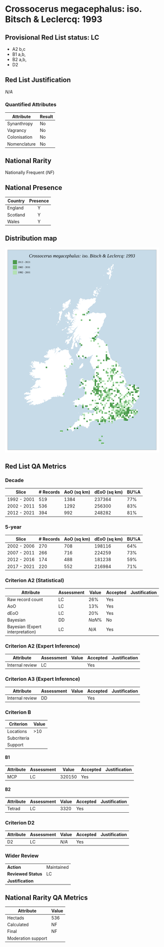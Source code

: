 # Crossocerus megacephalus: iso. Bitsch & Leclercq: 1993

## Provisional Red List status: LC
- A2 b,c
- B1 a,b, 
- B2 a,b, 
- D2

## Red List Justification
*N/A*
### Quantified Attributes
|Attribute|Result|
|---|---|
|Synanthropy|No|
|Vagrancy|No|
|Colonisation|No|
|Nomenclature|No|


## National Rarity
Nationally Frequent (*NF*)

## National Presence
|Country|Presence
|---|:-:|
|England|Y|
|Scotland|Y|
|Wales|Y|


## Distribution map
![](../map/413.svg)

## Red List QA Metrics
### Decade
| Slice | # Records | AoO (sq km) | dEoO (sq km) |BU%A |
|---|---|---|---|---|
|1992 - 2001|519|1384|237364|77%|
|2002 - 2011|536|1292|256300|83%|
|2012 - 2021|394|992|248282|81%|
### 5-year
| Slice | # Records | AoO (sq km) | dEoO (sq km) |BU%A |
|---|---|---|---|---|
|2002 - 2006|270|708|198116|64%|
|2007 - 2011|266|716|224259|73%|
|2012 - 2016|174|488|181238|59%|
|2017 - 2021|220|552|216984|71%|
### Criterion A2 (Statistical)
|Attribute|Assessment|Value|Accepted|Justification
|---|---|---|---|---|
|Raw record count|LC|26%|Yes||
|AoO|LC|13%|Yes||
|dEoO|LC|20%|Yes||
|Bayesian|DD|*NaN*%|No||
|Bayesian (Expert interpretation)|LC|*N/A*|Yes||
### Criterion A2 (Expert Inference)
|Attribute|Assessment|Value|Accepted|Justification
|---|---|---|---|---|
|Internal review|LC||Yes||
### Criterion A3 (Expert Inference)
|Attribute|Assessment|Value|Accepted|Justification
|---|---|---|---|---|
|Internal review|DD||Yes||
### Criterion B
|Criterion| Value|
|---|---|
|Locations|>10|
|Subcriteria||
|Support||
#### B1
|Attribute|Assessment|Value|Accepted|Justification
|---|---|---|---|---|
|MCP|LC|320150|Yes||
#### B2
|Attribute|Assessment|Value|Accepted|Justification
|---|---|---|---|---|
|Tetrad|LC|3320|Yes||
### Criterion D2
|Attribute|Assessment|Value|Accepted|Justification
|---|---|---|---|---|
|D2|LC|*N/A*|Yes||
### Wider Review
|  |  |
|---|---|
|**Action**|Maintained|
|**Reviewed Status**|LC|
|**Justification**||


## National Rarity QA Metrics
|Attribute|Value|
|---|---|
|Hectads|536|
|Calculated|NF|
|Final|NF|
|Moderation support||



